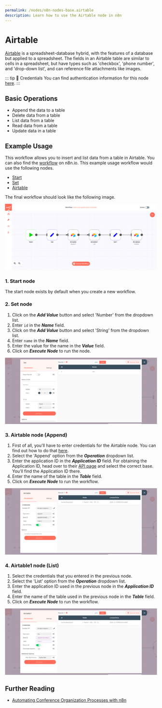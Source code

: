 ```yaml
---
permalink: /nodes/n8n-nodes-base.airtable
description: Learn how to use the Airtable node in n8n
---
```


# Airtable

[Airtable](https://airtable.com/) is a spreadsheet-database hybrid, with the features of a database but applied to a spreadsheet. The fields in an Airtable table are similar to cells in a spreadsheet, but have types such as 'checkbox', 'phone number', and 'drop-down list', and can reference file attachments like images.

::: tip 🔑 Credentials
You can find authentication information for this node [here](../../../credentials/Airtable/README.md).
:::

## Basic Operations

- Append the data to a table
- Delete data from a table
- List data from a table
- Read data from a table
- Update data in a table


## Example Usage

This workflow allows you to insert and list data from a table in Airtable. You can also find the [workflow](https://n8n.io/workflows/601) on n8n.io. This example usage workflow would use the following nodes.
- [Start](../../core-nodes/Start/README.md)
- [Set](../../core-nodes/Set/README.md)
- [Airtable]()

The final workflow should look like the following image.

![A workflow with the Airtable node](./workflow.png)

### 1. Start node

The start node exists by default when you create a new workflow.


### 2. Set node

1. Click on the ***Add Value*** button and select 'Number' from the dropdown list.
2. Enter `id` in the ***Name*** field.
3. Click on the ***Add Value*** button and select 'String' from the dropdown list.
4. Enter `name` in the ***Name*** field.
5. Enter the value for the name in the ***Value*** field.
6. Click on ***Execute Node*** to run the node.

![Using the Set node to set data to be inserted by the Airtable node](./Set_node.png)


### 3. Airtable node (Append)

1. First of all, you'll have to enter credentials for the Airtable node. You can find out how to do that [here](../../../credentials/Airtable/README.md).
2. Select the 'Append' option from the ***Operation*** dropdown list.
3. Enter the application ID in the ***Application ID*** field. For obtaining the Application ID, head over to their [API page](https://airtable.com/api) and select the correct base. You’ll find the Application ID there.
4. Enter the name of the table in the ***Table*** field.
5. Click on ***Execute Node*** to run the workflow.

![Using the Airtable node to insert data into an Airtable table](./Airtable_node.png)


### 4. Airtable1 node (List)

1. Select the credentials that you entered in the previous node.
2. Select the 'List' option from the ***Operation*** dropdown list.
3. Enter the application ID used in the previous node in the ***Application ID*** field.
4. Enter the name of the table used in the previous node in the ***Table*** field.
5. Click on ***Execute Node*** to run the workflow.

![Using the Airtable node to read data from an Airtable table](./Airtable1_node.png)


## Further Reading

- [Automating Conference Organization Processes with n8n](https://medium.com/n8n-io/automating-conference-organization-processes-with-n8n-ab8f64a7a520)
